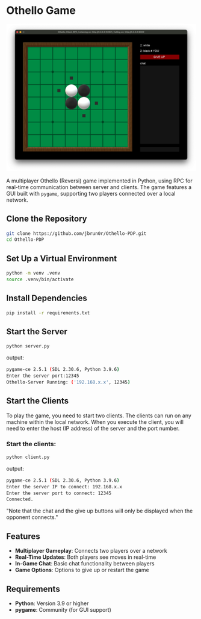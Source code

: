 # Othello Game

![client2](https://github.com/jbrun0r/assets/blob/main/Othello/Screenshot%202025-01-06%20at%2020.18.30.png?raw=true)

A multiplayer Othello (Reversi) game implemented in Python, using RPC for real-time communication between server and clients. The game features a GUI built with `pygame`, supporting two players connected over a local network.

## Clone the Repository

```bash
git clone https://github.com/jbrun0r/Othello-PDP.git
cd Othello-PDP
```

## Set Up a Virtual Environment

```bash
python -m venv .venv
source .venv/bin/activate
```

## Install Dependencies

```bash
pip install -r requirements.txt
```

## Start the Server

```bash
python server.py
```

output:

```bash
pygame-ce 2.5.1 (SDL 2.30.6, Python 3.9.6)
Enter the server port:12345
Othello-Server Running: ('192.168.x.x', 12345)
```

## Start the Clients

To play the game, you need to start two clients. The clients can run on any machine within the local network. When you execute the client, you will need to enter the host (IP address) of the server and the port number.

### Start the clients:

```bash
python client.py
```

output:

```bash
pygame-ce 2.5.1 (SDL 2.30.6, Python 3.9.6)
Enter the server IP to connect: 192.168.x.x
Enter the server port to connect: 12345
Connected.
```

"Note that the chat and the give up buttons will only be displayed when the opponent connects."

## Features

- **Multiplayer Gameplay**: Connects two players over a network
- **Real-Time Updates**: Both players see moves in real-time
- **In-Game Chat**: Basic chat functionality between players
- **Game Options**: Options to give up or restart the game

## Requirements

- **Python**: Version 3.9 or higher
- **pygame**: Community (for GUI support)
